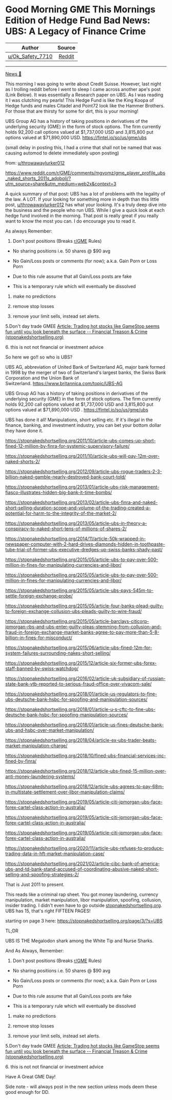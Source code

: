 Good Morning GME This Mornings Edition of Hedge Fund Bad News: UBS: A Legacy of Finance Crime
=============================================================================================

| Author       | Source       | 
| :-------------: |:-------------:|
|  [u/Ok_Safety_7710](https://www.reddit.com/user/Ok_Safety_7710/) | [Reddit](https://www.reddit.com/r/GME/comments/mh6boe/good_morning_gme_this_mornings_edition_of_hedge/) | 

---

[News 📰](https://www.reddit.com/r/GME/search?q=flair_name%3A%22News%20%F0%9F%93%B0%22&restrict_sr=1)

This morning I was going to write about Credit Suisse. However, last night as I trolling reddit before I went to sleep I came across another ape's post (Link Below). It was essentially a Research paper on UBS. As I was reading it I was clutching my pearls! This Hedge Fund is like the King Koopa of Hedge funds and males Citadel and Point72 look like the Hammer Brothers. For those that are thirsty for some for dirt, this is your morning!

UBS Group AG has a history of taking positions in derivatives of the underlying security (GME) in the form of stock options. The firm currently holds 92,200 call options valued at $1,737,000 USD and 3,815,800 put options valued at $71,890,000 USD. <https://fintel.io/so/us/gme/ubs>

(small delay in posting this, I had a crime that shall not be named that was causing automod to delete immediately upon posting)

from: [u/throwawaylurker012](https://www.reddit.com/u/throwawaylurker012/)

<https://www.reddit.com/r/GME/comments/mgvomz/gme_player_profile_ubs_naked_shorts_2011s_adoboli/?utm_source=share&utm_medium=web2x&context=3>

A quick summary of that post: UBS has a lot of problems with the legality of the law. A LOT. If your looking for something more in depth than this little post, [u/throwawaylurker012](https://www.reddit.com/u/throwawaylurker012/) has what your looking. It's a truly deep dive into the business and the people who run UBS. While I give a quick look at each hedge fund involved in the morning. That post is really great if you really want to know the most you can. I do encourage you to read it.

As always Remember:

1.  Don't post positions (Breaks [r/GME](https://www.reddit.com/r/GME/) Rules)

-   No sharing positions i.e. 50 shares @ $90 avg

-   No Gain/Loss posts or comments (for now); a.k.a. Gain Porn or Loss Porn

-   Due to this rule assume that all Gain/Loss posts are fake

-   This is a temporary rule which will eventually be dissolved

1.  make no predictions

2.  remove stop losses

3.  remove your limit sells, instead set alerts.

5.Don't day trade GMEE [Article: Trading hot stocks like GameStop seems fun until you look beneath the surface -- Financial Treason & Crime (stopnakedshortselling.org)](https://stopnakedshortselling.org/2021/02/article-trading-hot-stocks-like-gamestop-seems-fun-until-you-look-beneath-the-surface/)

6\. this is not not financial or investment advice

So here we go!! so who is UBS?

UBS AG, abbreviation of United Bank of Switzerland AG, major bank formed in 1998 by the merger of two of Switzerland's largest banks, the Swiss Bank Corporation and the Union Bank of Switzerland. <https://www.britannica.com/topic/UBS-AG>

UBS Group AG has a history of taking positions in derivatives of the underlying security (GME) in the form of stock options. The firm currently holds 92,200 call options valued at $1,737,000 USD and 3,815,800 put options valued at $71,890,000 USD . <https://fintel.io/so/us/gme/ubs>

UBS has done it all! Manipulations, short selling etc. If it's illegal in the finance, banking, and investment industry, you can bet your bottom dollar they have done it.

<https://stopnakedshortselling.org/2011/10/article-ubs-comes-up-short-fined-12-million-by-finra-for-systemic-supervisory-failure/>

<https://stopnakedshortselling.org/2011/10/article-ubs-will-pay-12m-over-naked-shorts-2/>

<https://stopnakedshortselling.org/2012/09/article-ubs-rogue-traders-2-3-billion-naked-gamble-nearly-destroyed-bank-court-told/>

<https://stopnakedshortselling.org/2013/01/article-ubs-risk-management-fiasco-illustrates-hidden-big-bank-it-time-bombs/>

<https://stopnakedshortselling.org/2013/02/article-ubs-finra-and-naked-short-selling-duration-scope-and-volume-of-the-trading-created-a-potential-for-harm-to-the-integrity-of-the-market-2/>

<https://stopnakedshortselling.org/2013/05/article-ubs-in-theory-a-conspiracy-to-naked-short-tens-of-millions-of-shares-2/>

<https://stopnakedshortselling.org/2014/11/article-50k-wrapped-in-newspaper-computer-with-2-hard-drives-diamonds-hidden-in-toothpaste-tube-trial-of-former-ubs-executive-dredges-up-swiss-banks-shady-past/>

<https://stopnakedshortselling.org/2015/05/article-ubs-to-pay-over-500-million-in-fines-for-manipulating-currencies-and-libor/>

<https://stopnakedshortselling.org/2015/05/article-ubs-to-pay-over-500-million-in-fines-for-manipulating-currencies-and-libor/>

<https://stopnakedshortselling.org/2015/05/article-ubs-pays-545m-to-settle-foreign-exchange-probe/>

<https://stopnakedshortselling.org/2015/05/article-four-banks-plead-guilty-to-foreign-exchange-collusion-ubs-pleads-guilty-to-wire-fraud/>

<https://stopnakedshortselling.org/2015/05/article-barclays-citicorp-jpmorgan-rbs-and-ubs-enter-guilty-pleas-stemming-from-collusion-and-fraud-in-foreign-exchange-market-banks-agree-to-pay-more-than-5-8-billion-in-fines-for-misconduct/>

<https://stopnakedshortselling.org/2015/06/article-ubs-fined-12m-for-system-failures-surrounding-nakes-short-selling/>

<https://stopnakedshortselling.org/2015/12/article-six-former-ubs-forex-staff-banned-by-swiss-watchdog/>

<https://stopnakedshortselling.org/2016/02/article-uk-subsidiary-of-russian-state-bank-vtb-reported-to-serious-fraud-office-over-vivacom-sale/>

<https://stopnakedshortselling.org/2018/01/article-us-regulators-to-fine-ubs-deutsche-bank-hsbc-for-spoofing-and-manipulation-sources/>

<https://stopnakedshortselling.org/2018/01/article-u-s-cftc-to-fine-ubs-deutsche-bank-hsbc-for-spoofing-manipulation-sources/>

<https://stopnakedshortselling.org/2018/01/article-us-fines-deutsche-bank-ubs-and-hsbc-over-market-manipulation/>

<https://stopnakedshortselling.org/2018/04/article-ex-ubs-trader-beats-market-manipulation-charge/>

<https://stopnakedshortselling.org/2018/10/fined-ubs-financial-services-inc-fined-by-finra/>

<https://stopnakedshortselling.org/2018/12/article-ubs-fined-15-million-over-anti-money-laundering-systems/>

<https://stopnakedshortselling.org/2018/12/article-ubs-agrees-to-pay-68m-in-multistate-settlement-over-libor-manipulation-claims/>

<https://stopnakedshortselling.org/2019/05/article-citi-jpmorgan-ubs-face-forex-cartel-class-action-in-australia/>

<https://stopnakedshortselling.org/2019/05/article-citi-jpmorgan-ubs-face-forex-cartel-class-action-in-australia/>

<https://stopnakedshortselling.org/2019/05/article-citi-jpmorgan-ubs-face-forex-cartel-class-action-in-australia/>

<https://stopnakedshortselling.org/2020/11/article-ubs-refuses-to-produce-trading-data-in-hft-market-manipulation-case/>

<https://stopnakedshortselling.org/2021/02/article-cibc-bank-of-america-ubs-and-td-bank-stand-accused-of-coordinating-abusive-naked-short-selling-and-spoofing-strategies-2/>

That is Just 2011 to present.

This reads like a criminal rap sheet. You got money laundering, currency manipulation, market manipulation, libor manipulation, spoofing, collusion, insider trading. I didn't even have to go outside [stopnakedshortselling.org](https://stopnakedshortselling.org/). UBS has 15, that's right FIFTEEN PAGES!

starting on page 3 here: <https://stopnakedshortselling.org/page/3/?s=UBS>

TL;DR

UBS IS THE Megalodon shark among the White Tip and Nurse Sharks.

And As Always, Remember:

1.  Don't post positions (Breaks [r/GME](https://www.reddit.com/r/GME/) Rules)

-   No sharing positions i.e. 50 shares @ $90 avg

-   No Gain/Loss posts or comments (for now); a.k.a. Gain Porn or Loss Porn

-   Due to this rule assume that all Gain/Loss posts are fake

-   This is a temporary rule which will eventually be dissolved

1.  make no predictions

2.  remove stop losses

3.  remove your limit sells, instead set alerts.

5.Don't day trade GMEE [Article: Trading hot stocks like GameStop seems fun until you look beneath the surface -- Financial Treason & Crime (stopnakedshortselling.org)](https://stopnakedshortselling.org/2021/02/article-trading-hot-stocks-like-gamestop-seems-fun-until-you-look-beneath-the-surface/)

6\. this is not not financial or investment advice

Have A Great GME Day!

Side note - will always post in the new section unless mods deem these good enough for DD.
